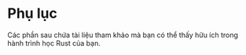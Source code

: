 # Phụ lục

Các phần sau chứa tài liệu tham khảo mà bạn có thể thấy hữu ích trong
hành trình học Rust của bạn.
